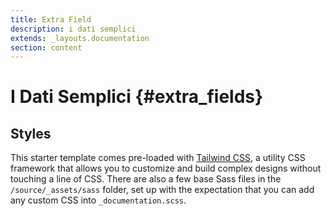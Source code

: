 ```yaml
---
title: Extra Field
description: i dati semplici
extends: _layouts.documentation
section: content
---
```

# I Dati Semplici {#extra_fields}

## Styles

This starter template comes pre-loaded with [Tailwind CSS](https://tailwindcss.com), a utility CSS framework that allows you to customize and build complex designs without touching a line of CSS. There are also a few base Sass files in the `/source/_assets/sass` folder, set up with the expectation that you can add any custom CSS into `_documentation.scss`.
